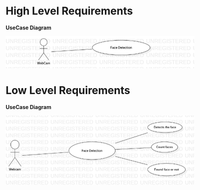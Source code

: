 ﻿# High Level Requirements

**UseCase Diagram**



![C:\Users\ADMIN\Desktop\UseCaseDiagram1.png](UseCase_H.png)


# Low Level Requirements

**UseCase Diagram**



![C:\Users\ADMIN\Desktop\UseCaseDiagram2.png](UseCase_L.png)

